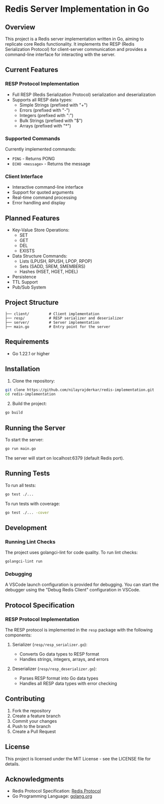 # Redis Server Implementation in Go

## Overview
This project is a Redis server implementation written in Go, aiming to replicate core Redis functionality. It implements the RESP (Redis Serialization Protocol) for client-server communication and provides a command-line interface for interacting with the server.

## Current Features

### RESP Protocol Implementation
- Full RESP (Redis Serialization Protocol) serialization and deserialization
- Supports all RESP data types:
  - Simple Strings (prefixed with "+")
  - Errors (prefixed with "-")
  - Integers (prefixed with ":")
  - Bulk Strings (prefixed with "$")
  - Arrays (prefixed with "*")

### Supported Commands
Currently implemented commands:
- `PING` - Returns PONG
- `ECHO <message>` - Returns the message

### Client Interface
- Interactive command-line interface
- Support for quoted arguments
- Real-time command processing
- Error handling and display

## Planned Features
- Key-Value Store Operations:
  - SET
  - GET
  - DEL
  - EXISTS
- Data Structure Commands:
  - Lists (LPUSH, RPUSH, LPOP, RPOP)
  - Sets (SADD, SREM, SMEMBERS)
  - Hashes (HSET, HGET, HDEL)
- Persistence
- TTL Support
- Pub/Sub System

## Project Structure 
```
├── client/         # Client implementation
├── resp/           # RESP serializer and deserializer
├── server/         # Server implementation
├── main.go         # Entry point for the server
```

## Requirements
- Go 1.22.1 or higher

## Installation
1. Clone the repository:

```bash
git clone https://github.com/nilayrajderkar/redis-implementation.git
cd redis-implementation
```

2. Build the project:
```bash
go build
```

## Running the Server
To start the server:
```bash
go run main.go
```

The server will start on localhost:6379 (default Redis port).

## Running Tests
To run all tests:
```bash
go test ./...
```

To run tests with coverage:
```bash
go test ./... -cover
```

## Development

### Running Lint Checks
The project uses golangci-lint for code quality. To run lint checks:
```bash
golangci-lint run
```

### Debugging
A VSCode launch configuration is provided for debugging. You can start the debugger using the "Debug Redis Client" configuration in VSCode.

## Protocol Specification

### RESP Protocol Implementation
The RESP protocol is implemented in the `resp` package with the following components:

1. Serializer (`resp/resp_serializer.go`):
   - Converts Go data types to RESP format
   - Handles strings, integers, arrays, and errors

2. Deserializer (`resp/resp_deserializer.go`):
   - Parses RESP format into Go data types
   - Handles all RESP data types with error checking

## Contributing
1. Fork the repository
2. Create a feature branch
3. Commit your changes
4. Push to the branch
5. Create a Pull Request

## License
This project is licensed under the MIT License - see the LICENSE file for details.

## Acknowledgments
- Redis Protocol Specification: [Redis Protocol](https://redis.io/topics/protocol)
- Go Programming Language: [golang.org](https://golang.org)


